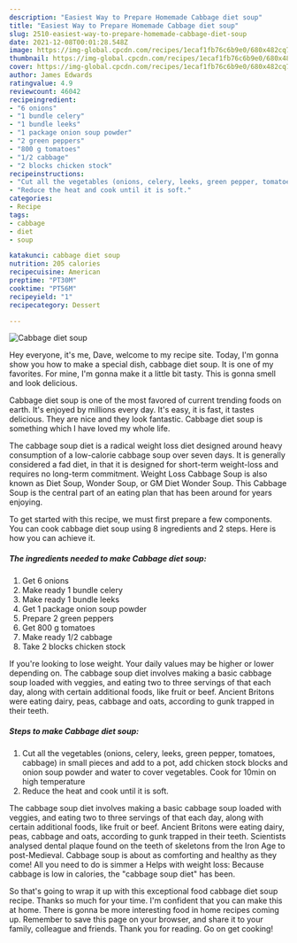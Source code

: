 ```yaml
---
description: "Easiest Way to Prepare Homemade Cabbage diet soup"
title: "Easiest Way to Prepare Homemade Cabbage diet soup"
slug: 2510-easiest-way-to-prepare-homemade-cabbage-diet-soup
date: 2021-12-08T00:01:28.548Z
image: https://img-global.cpcdn.com/recipes/1ecaf1fb76c6b9e0/680x482cq70/cabbage-diet-soup-recipe-main-photo.jpg
thumbnail: https://img-global.cpcdn.com/recipes/1ecaf1fb76c6b9e0/680x482cq70/cabbage-diet-soup-recipe-main-photo.jpg
cover: https://img-global.cpcdn.com/recipes/1ecaf1fb76c6b9e0/680x482cq70/cabbage-diet-soup-recipe-main-photo.jpg
author: James Edwards
ratingvalue: 4.9
reviewcount: 46042
recipeingredient:
- "6 onions"
- "1 bundle celery"
- "1 bundle leeks"
- "1 package onion soup powder"
- "2 green peppers"
- "800 g tomatoes"
- "1/2 cabbage"
- "2 blocks chicken stock"
recipeinstructions:
- "Cut all the vegetables (onions, celery, leeks, green pepper, tomatoes, cabbage) in small pieces and add to a pot, add chicken stock blocks and onion soup powder and water to cover vegetables. Cook for 10min on high temperature"
- "Reduce the heat and cook until it is soft."
categories:
- Recipe
tags:
- cabbage
- diet
- soup

katakunci: cabbage diet soup 
nutrition: 205 calories
recipecuisine: American
preptime: "PT30M"
cooktime: "PT56M"
recipeyield: "1"
recipecategory: Dessert

---
```



![Cabbage diet soup](https://img-global.cpcdn.com/recipes/1ecaf1fb76c6b9e0/680x482cq70/cabbage-diet-soup-recipe-main-photo.jpg)

Hey everyone, it's me, Dave, welcome to my recipe site. Today, I'm gonna show you how to make a special dish, cabbage diet soup. It is one of my favorites. For mine, I'm gonna make it a little bit tasty. This is gonna smell and look delicious.

Cabbage diet soup is one of the most favored of current trending foods on earth. It's enjoyed by millions every day. It's easy, it is fast, it tastes delicious. They are nice and they look fantastic. Cabbage diet soup is something which I have loved my whole life.

The cabbage soup diet is a radical weight loss diet designed around heavy consumption of a low-calorie cabbage soup over seven days. It is generally considered a fad diet, in that it is designed for short-term weight-loss and requires no long-term commitment. Weight Loss Cabbage Soup is also known as Diet Soup, Wonder Soup, or GM Diet Wonder Soup. This Cabbage Soup is the central part of an eating plan that has been around for years enjoying.


To get started with this recipe, we must first prepare a few components. You can cook cabbage diet soup using 8 ingredients and 2 steps. Here is how you can achieve it.

<!--inarticleads1-->

##### The ingredients needed to make Cabbage diet soup:

1. Get 6 onions
1. Make ready 1 bundle celery
1. Make ready 1 bundle leeks
1. Get 1 package onion soup powder
1. Prepare 2 green peppers
1. Get 800 g tomatoes
1. Make ready 1/2 cabbage
1. Take 2 blocks chicken stock


If you&#39;re looking to lose weight. Your daily values may be higher or lower depending on. The cabbage soup diet involves making a basic cabbage soup loaded with veggies, and eating two to three servings of that each day, along with certain additional foods, like fruit or beef. Ancient Britons were eating dairy, peas, cabbage and oats, according to gunk trapped in their teeth. 

<!--inarticleads2-->

##### Steps to make Cabbage diet soup:

1. Cut all the vegetables (onions, celery, leeks, green pepper, tomatoes, cabbage) in small pieces and add to a pot, add chicken stock blocks and onion soup powder and water to cover vegetables. Cook for 10min on high temperature
1. Reduce the heat and cook until it is soft.


The cabbage soup diet involves making a basic cabbage soup loaded with veggies, and eating two to three servings of that each day, along with certain additional foods, like fruit or beef. Ancient Britons were eating dairy, peas, cabbage and oats, according to gunk trapped in their teeth. Scientists analysed dental plaque found on the teeth of skeletons from the Iron Age to post-Medieval. Cabbage soup is about as comforting and healthy as they come! All you need to do is simmer a Helps with weight loss: Because cabbage is low in calories, the &#34;cabbage soup diet&#34; has been. 

So that's going to wrap it up with this exceptional food cabbage diet soup recipe. Thanks so much for your time. I'm confident that you can make this at home. There is gonna be more interesting food in home recipes coming up. Remember to save this page on your browser, and share it to your family, colleague and friends. Thank you for reading. Go on get cooking!
